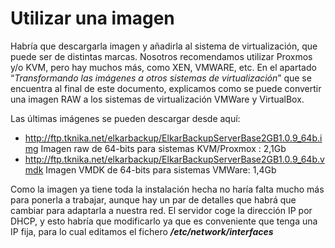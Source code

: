 # Utilizar una imagen

Habría que descargarla imagen y añadirla al sistema de virtualización, que puede ser de distintas marcas. Nosotros recomendamos utilizar Proxmos y/o KVM, pero hay muchos más, como XEN, VMWARE, etc. En el apartado “*Transformando las imágenes a otros sistemas de virtualización*” que se encuentra al final de este documento, explicamos como se puede convertir una imagen RAW a los sistemas de virtualización VMWare y VirtualBox.

Las últimas imágenes se pueden descargar desde aquí:
- http://ftp.tknika.net/elkarbackup/ElkarBackupServerBase2GB1.0.9_64b.img Imagen raw de 64-bits para sistemas KVM/Proxmox : 2,1Gb
- http://ftp.tknika.net/elkarbackup/ElkarBackupServerBase2GB1.0.9_64b.vmdk  Imagen VMDK de 64-bits para sistemas VMWare: 1,4Gb

Como la imagen ya tiene toda la instalación hecha no haría falta mucho más para ponerla a trabajar, aunque hay un par de detalles que habrá que cambiar para adaptarla a nuestra red.
El servidor coge la dirección IP por DHCP, y esto habría que modificarlo ya que es conveniente que tenga una IP fija, para lo cual editamos el fichero ***/etc/network/interfaces***
